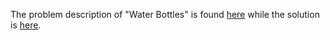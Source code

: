 The problem description of "Water Bottles" is found [here](https://leetcode.com/problems/water-bottles/) while the solution is [here](https://github.com/aurimas13/LeetCode-HackerRank-MAANG/blob/main/LeetCode/Java%20Solutions/Water%20Bottles/water.java).